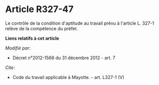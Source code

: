 # Article R327-47

Le contrôle de la condition d'aptitude au travail prévu à l'article L. 327-1 relève de la compétence du préfet.

**Liens relatifs à cet article**

_Modifié par_:

  - Décret n°2012-1566 du 31 décembre 2012 - art. 7

_Cite_:

  - Code du travail applicable à Mayotte. - art. L327-1 (V)
